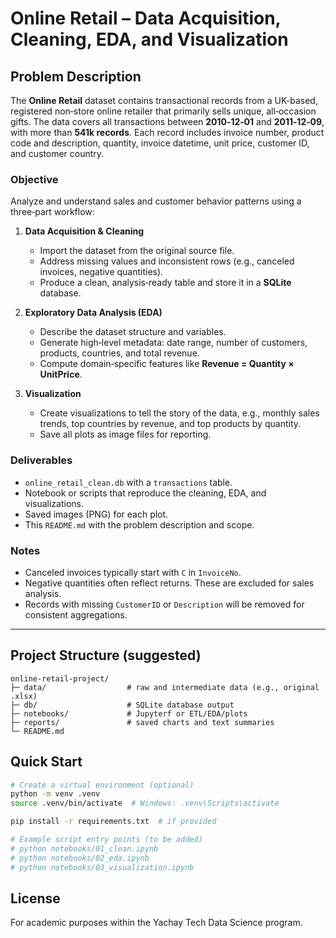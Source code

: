 # Online Retail – Data Acquisition, Cleaning, EDA, and Visualization

## Problem Description

The **Online Retail** dataset contains transactional records from a UK-based, registered non‑store online retailer that primarily sells unique, all‑occasion gifts. The data covers all transactions between **2010‑12‑01** and **2011‑12‑09**, with more than **541k records**. Each record includes invoice number, product code and description, quantity, invoice datetime, unit price, customer ID, and customer country.

### Objective
Analyze and understand sales and customer behavior patterns using a three‑part workflow:

1. **Data Acquisition & Cleaning**  
   - Import the dataset from the original source file.  
   - Address missing values and inconsistent rows (e.g., canceled invoices, negative quantities).  
   - Produce a clean, analysis‑ready table and store it in a **SQLite** database.

2. **Exploratory Data Analysis (EDA)**  
   - Describe the dataset structure and variables.  
   - Generate high‑level metadata: date range, number of customers, products, countries, and total revenue.  
   - Compute domain‑specific features like **Revenue = Quantity × UnitPrice**.

3. **Visualization**  
   - Create visualizations to tell the story of the data, e.g., monthly sales trends, top countries by revenue, and top products by quantity.  
   - Save all plots as image files for reporting.

### Deliverables
- `online_retail_clean.db` with a `transactions` table.
- Notebook or scripts that reproduce the cleaning, EDA, and visualizations.
- Saved images (PNG) for each plot.
- This `README.md` with the problem description and scope.

### Notes
- Canceled invoices typically start with `C` in `InvoiceNo`.  
- Negative quantities often reflect returns. These are excluded for sales analysis.  
- Records with missing `CustomerID` or `Description` will be removed for consistent aggregations.

---

## Project Structure (suggested)
```
online-retail-project/
├─ data/                  # raw and intermediate data (e.g., original .xlsx)
├─ db/                    # SQLite database output
├─ notebooks/             # Jupyterf or ETL/EDA/plots
├─ reports/               # saved charts and text summaries
└─ README.md
```

## Quick Start
```bash
# Create a virtual environment (optional)
python -m venv .venv
source .venv/bin/activate  # Windows: .venv\Scripts\activate

pip install -r requirements.txt  # if provided

# Example script entry points (to be added)
# python notebooks/01_clean.ipynb
# python notebooks/02_eda.ipynb
# python notebooks/03_visualization.ipynb
```

## License
For academic purposes within the Yachay Tech Data Science program.
